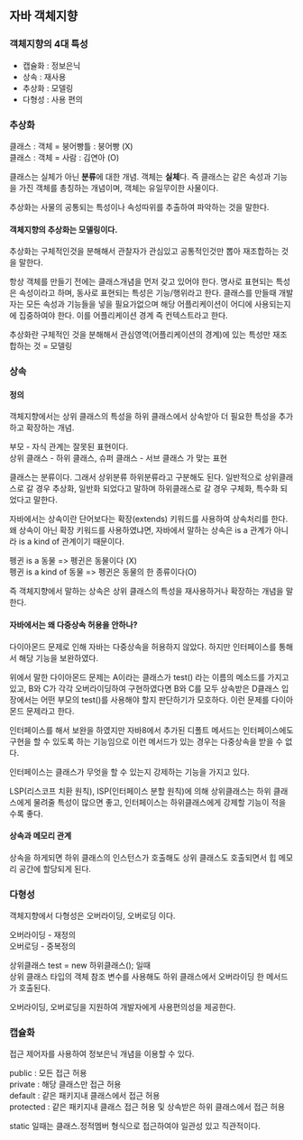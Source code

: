 ## 자바 객체지향
### 객체지향의 4대 특성
+ 캡슐화 : 정보은닉
+ 상속 : 재사용
+ 추상화 : 모델링
+ 다형성 : 사용 편의

### 추상화
클래스 : 객체 = 붕어빵틀 : 붕어빵 (X) <br>
클래스 : 객체 = 사람 : 김연아 (O)

클래스는 실체가 아닌 **분류**에 대한 개념. 객체는 **실체**다.
즉 클래스는 같은 속성과 기능을 가진 객체를 총칭하는 개념이며, 객체는 유일무이한 사물이다.

추상화는 사물의 공통되는 특성이나 속성따위를 추출하여 파악하는 것을 말한다.

#### 객체지향의 추상화는 모델링이다.
추상화는 구체적인것을 분해해서 관찰자가 관심있고 공통적인것만 뽑아 재조합하는 것을 말한다.

항상 객체를 만들기 전에는 클래스개념을 먼저 갖고 있어야 한다.
명사로 표현되는 특성은 속성이라고 하며, 동사로 표현되는 특성은 기능/행위라고 한다.
클래스를 만들때 개발자는 모든 속성과 기능들을 넣을 필요가없으며 해당 어플리케이션이 어디에 사용되는지에 집중하여야 한다. 
이를 어플리케이션 경계 즉 컨텍스트라고 한다.

추상화란 구체적인 것을 분해해서 관심영역(어플리케이션의 경계)에 있는 특성만 재조합하는 것 = 모델링


### 상속
#### 정의
객체지향에서는 상위 클래스의 특성을 하위 클래스에서 상속받아 더 필요한 특성을 추가하고 확장하는 개념.

부모 - 자식 관계는 잘못된 표현이다.<br>
상위 클래스 - 하위 클래스, 슈퍼 클래스 - 서브 클래스 가 맞는 표현

클래스는 분류이다. 그래서 상위분류 하위분류라고 구분해도 된다.
일반적으로 상위클래스로 갈 경우 추상화, 일반화 되었다고 말하며 하위클래스로 갈 경우 구체화, 특수화 되었다고 말한다.

자바에서는 상속이란 단어보다는 확장(extends) 키워드를 사용하여 상속처리를 한다.
왜 상속이 아닌 확장 키워드를 사용하였냐면, 자바에서 말하는 상속은 is a 관계가 아니라 is a kind of 관계이기 때문이다.

펭귄 is a 동물 => 펭귄은 동물이다 (X) <br>
펭귄 is a kind of 동물 => 펭귄은 동물의 한 종류이다(O)

즉 객체지향에서 말하는 상속은 상위 클래스의 특성을 재사용하거나 확장하는 개념을 말한다.

#### 자바에서는 왜 다중상속 허용을 안하나?
다이아몬드 문제로 인해 자바는 다중상속을 허용하지 않았다.
하지만 인터페이스를 통해서 해당 기능을 보완하였다.

위에서 말한 다이아몬드 문제는 A이라는 클래스가 test() 라는 이름의 메소드를 가지고 있고, B와 C가 각각 오버라이딩하여 구현하였다면
B와 C를 모두 상속받은 D클래스 입장에서는 어떤 부모의 test()를 사용해야 할지 판단하기가 모호하다. 이런 문제를 다이아몬드 문제라고 한다.

인터페이스를 해서 보완을 하였지만 자바8에서 추가된 디폴트 메서드는 인터페이스에도 구현을 할 수 있도록 하는 기능임으로 이런 메서드가 있는 경우는 
다중상속을 받을 수 없다.

인터페이스는 클래스가 무엇을 할 수 있는지 강제하는 기능을 가지고 있다.

LSP(리스코프 치환 원칙), ISP(인터페이스 분할 원칙)에 의해
상위클래스는 하위 클래스에게 물려줄 특성이 많으면 좋고, 인터페이스는 하위클래스에게 강제할 기능이 적을 수록 좋다.


#### 상속과 메모리 관계

상속을 하게되면 하위 클래스의 인스턴스가 호출해도 상위 클래스도 호출되면서 힙 메모리 공간에 할당되게 된다.

### 다형성

객체지향에서 다형성은 오버라이딩, 오버로딩 이다. 

오버라이딩 - 재정의<br>
오버로딩 - 중복정의

상위클래스 test = new 하위클래스(); 일때 <br>
상위 클래스 타입의 객체 참조 변수를 사용해도 하위 클래스에서 오버라이딩 한 메서드가 호출된다.

오버라이딩, 오버로딩을 지원하여 개발자에게 사용편의성을 제공한다.

### 캡슐화
접근 제어자를 사용하여 정보은닉 개념을 이용할 수 있다.

public : 모든 접근 허용<br>
private : 해당 클래스만 접근 허용<br>
default : 같은 패키지내 클래스에서 접근 허용<br>
protected : 같은 패키지내 클래스 접근 허용 및 상속받은 하위 클래스에서 접근 허용

static 일때는 클래스.정적멤버 형식으로 접근하여야 일관성 있고 직관적이다.


